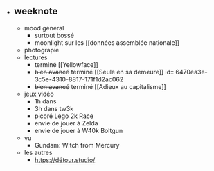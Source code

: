 - ## weeknote
	- mood général
		- surtout bossé
		- moonlight sur les [[données assemblée nationale]]
	- photograpie
	- lectures
		- terminé [[Yellowface]]
		- ~~bien avancé~~ terminé [[Seule en sa demeure]]
		  id:: 6470ea3e-3c5e-4310-8817-171f1d2ac062
		- ~~bien avancé~~ terminé [[Adieux au capitalisme]]
	- jeux vidéo
		- 1h dans
		- 3h dans tw3k
		- picoré Lego 2k Race
		- envie de jouer à Zelda
		- envie de jouer à W40k Boltgun
	- vu
		- Gundam: Witch from Mercury
	- les autres
		- https://détour.studio/